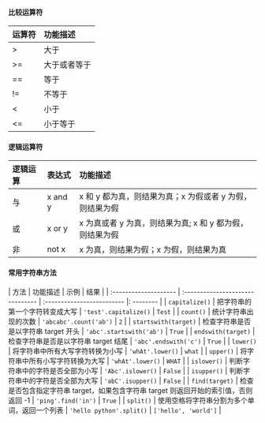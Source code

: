 #### 比较运算符

| 运算符 | 功能描述     |
| :----- | :----------- |
| >      | 大于         |
| >=     | 大于或者等于 |
| ==     | 等于         |
| !=     | 不等于       |
| <      | 小于         |
| <=     | 小于等于     |

#### 逻辑运算符

| 逻辑运算 | 表达式  | 功能描述                                                 |
| :------- | :------ | :------------------------------------------------------- |
| 与       | x and y | x 和 y 都为真，则结果为真；x 为假或者 y 为假，则结果为假 |
| 或       | x or y  | x 为真或者 y 为真，则结果为真; x 和 y 都为假，则结果为假 |
| 非       | not x   | x 为真，则结果为假；x 为假，则结果为真                   |

#### 常用字符串方法

| 方法                   | 功能描述                           | 示例                       | 结果       |
| :-------------------- | :------------------------------- | :------------------------- |: -------- |
| `capitalize()`        | 把字符串的第一个字符转变成大写         | `'test'.capitalize()`      | `Test`    |
| `count()`             | 统计字符串出现的次数                 | `'abcabc'.count('ab')`     | `2`       |
| `startswith(target)`  | 检查字符串是否是以字符串 target 开头  | `'abc'.startswith('ab')`    | `True`    |
| `endswith(target)`    | 检查字符串是否是以字符串 target 结尾  | `'abc'.endswith('c')`       | `True`    |
| `lower()`             | 将字符串中所有大写字符转换为小写       | `'whAt'.lower()`            | `what`    |
| `upper()`             | 将字符串中所有小写字符转换为大写       | `'whAt'.lower()`            | `WHAT`    |
| `islower()`           | 判断字符串中的字符是否全部为小写       | `'Abc'.islower()`             | `False`   |
| `isupper()`           | 判断字符串中的字符是否全部为大写       | `'abC'.isupper()`             | `False`   |
| `find(target)`        | 检查是否包含指定字符串 target，如果包含字符串 target 则返回开始的索引值，否则返回 -1 | `'ping'.find('in')` | `True` |
| `split()`             | 使用空格将字符串分割为多个单词，返回一个列表 | `'hello python'.split()`  | `['hello', 'world']` |